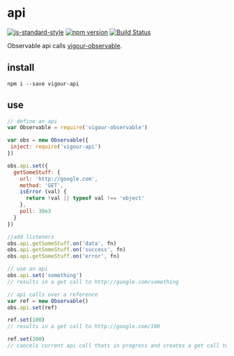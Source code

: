 # api
[![js-standard-style](https://img.shields.io/badge/code%20style-standard-brightgreen.svg)](http://standardjs.com/)
[![npm version](https://badge.fury.io/js/vigour-api.svg)](https://badge.fury.io/js/vigour-api)
[![Build Status](https://travis-ci.org/vigour-io/api.svg?branch=master)](https://travis-ci.org/vigour-io/api)

Observable api calls [vigour-observable](https://github.com/vigour-io/observable).

## install
`npm i --save vigour-api`

## use
```js
// define an api
var Observable = require('vigour-observable')

var obs = new Observable({
 inject: require('vigour-api')
})

obs.api.set({
  getSomeStuff: {
    url: 'http://google.com',
    method: 'GET',
    isError (val) {
      return !val || typeof val !== 'object'
    },
    poll: 30e3
  }
})

//add listeners
obs.api.getSomeStuff.on('data', fn)
obs.api.getSomeStuff.on('success', fn)
obs.api.getSomeStuff.on('error', fn)

// use an api
obs.api.set('something')
// results in a get call to http://google.com/something

// api calls over a reference
var ref = new Observable()
obs.api.set(ref)

ref.set(100)
// results in a get call to http://google.com/100

ref.set(300)
// cancels current api call thats in progress and creates a get call to http://google.com/300
```
